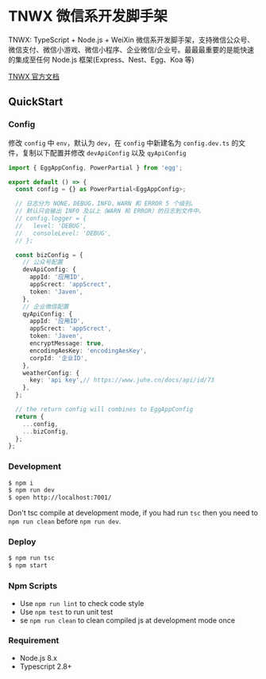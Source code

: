 # TNWX 微信系开发脚手架

TNWX: TypeScript + Node.js + WeiXin 微信系开发脚手架，支持微信公众号、微信支付、微信小游戏、微信小程序、企业微信/企业号。最最最重要的是能快速的集成至任何 Node.js 框架(Express、Nest、Egg、Koa 等)

[TNWX 官方文档](https://javen205.gitee.io/tnwx)

## QuickStart

### Config

修改 `config` 中 `env`，默认为 `dev`，在 `config` 中新建名为 `config.dev.ts` 的文件，复制以下配置并修改 `devApiConfig` 以及 `qyApiConfig`

```TypeScript
import { EggAppConfig, PowerPartial } from 'egg';

export default () => {
  const config = {} as PowerPartial<EggAppConfig>;

  // 日志分为 NONE，DEBUG，INFO，WARN 和 ERROR 5 个级别。
  // 默认只会输出 INFO 及以上（WARN 和 ERROR）的日志到文件中。
  // config.logger = {
  //   level: 'DEBUG',
  //   consoleLevel: 'DEBUG',
  // };

  const bizConfig = {
    // 公众号配置
    devApiConfig: {
      appId: '应用ID',
      appScrect: 'appScrect',
      token: 'Javen',
    },
    // 企业微信配置
    qyApiConfig: {
      appId: '应用ID',
      appScrect: 'appScrect',
      token: 'Javen',
      encryptMessage: true,
      encodingAesKey: 'encodingAesKey',
      corpId: '企业ID',
    },
    weatherConfig: {
      key: 'api key',// https://www.juhe.cn/docs/api/id/73
    },
  };

  // the return config will combines to EggAppConfig
  return {
    ...config,
    ...bizConfig,
  };
};
```

### Development

```bash
$ npm i
$ npm run dev
$ open http://localhost:7001/
```

Don't tsc compile at development mode, if you had run `tsc` then you need to `npm run clean` before `npm run dev`.

### Deploy

```bash
$ npm run tsc
$ npm start
```

### Npm Scripts

- Use `npm run lint` to check code style
- Use `npm test` to run unit test
- se `npm run clean` to clean compiled js at development mode once

### Requirement

- Node.js 8.x
- Typescript 2.8+
